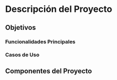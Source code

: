 # Descripción del Proyecto

## Objetivos

### Funcionalidades Principales

### Casos de Uso

## Componentes del Proyecto

